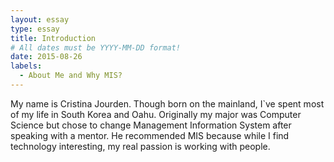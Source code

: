 ```yaml
---
layout: essay
type: essay
title: Introduction
# All dates must be YYYY-MM-DD format!
date: 2015-08-26
labels:
  - About Me and Why MIS?
---
```


My name is Cristina Jourden. Though born on the mainland, I`ve spent most of my life in South Korea and Oahu. 
Originally my major was Computer Science but chose to change Management Information System after speaking with a mentor.
He recommended MIS because while I find technology interesting, my real passion is working with people.  
